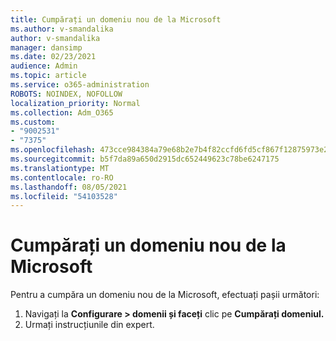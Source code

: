 ```yaml
---
title: Cumpărați un domeniu nou de la Microsoft
ms.author: v-smandalika
author: v-smandalika
manager: dansimp
ms.date: 02/23/2021
audience: Admin
ms.topic: article
ms.service: o365-administration
ROBOTS: NOINDEX, NOFOLLOW
localization_priority: Normal
ms.collection: Adm_O365
ms.custom:
- "9002531"
- "7375"
ms.openlocfilehash: 473cce984384a79e68b2e7b4f82ccfd6fd5cf867f12875973e2d8e11425824c8
ms.sourcegitcommit: b5f7da89a650d2915dc652449623c78be6247175
ms.translationtype: MT
ms.contentlocale: ro-RO
ms.lasthandoff: 08/05/2021
ms.locfileid: "54103528"
---
```

# <a name="buy-a-new-domain-from-microsoft"></a>Cumpărați un domeniu nou de la Microsoft

Pentru a cumpăra un domeniu nou de la Microsoft, efectuați pașii următori:

1. Navigați la **Configurare > domenii și faceți** clic pe **Cumpărați domeniul.** 
2. Urmați instrucțiunile din expert.
